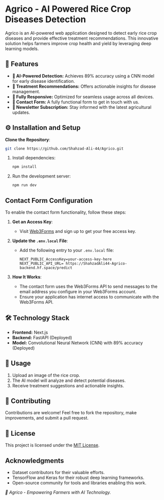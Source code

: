 # Agrico - AI Powered Rice Crop Diseases Detection

Agrico is an AI-powered web application designed to detect early rice crop diseases and provide effective treatment recommendations. This innovative solution helps farmers improve crop health and yield by leveraging deep learning models.

## 🌿 Features

- **🚀 AI-Powered Detection:** Achieves 89% accuracy using a CNN model for early disease identification.
- **💊 Treatment Recommendations:** Offers actionable insights for disease management.
- **📱 Fully Responsive:** Optimized for seamless usage across all devices.
- **📧 Contact Form:** A fully functional form to get in touch with us.
- **📰 Newsletter Subscription:** Stay informed with the latest agricultural updates.


## ⚙️ Installation and Setup

**Clone the Repository**:
   ```bash
   git clone https://github.com/Shahzad-Ali-44/Agrico.git
   ```



1. Install dependencies:
   ```bash
   npm install
   ```

2. Run the development server:
   ```bash
   npm run dev
   ```


## Contact Form Configuration

To enable the contact form functionality, follow these steps:

1. **Get an Access Key**:
   - Visit [Web3Forms](https://web3forms.com/) and sign up to get your free access key.

2. **Update the `.env.local` File**:
   - Add the following entry to your `.env.local` file:
     ```env
     NEXT_PUBLIC_AccessKey=your-access-key-here
     NEXT_PUBLIC_API_URL= https://ShahzadAli44-Agrico-backend.hf.space/predict

     ```

3. **How It Works**:
   - The contact form uses the Web3Forms API to send messages to the email address you configure in your Web3Forms account.
   - Ensure your application has internet access to communicate with the Web3Forms API.

## 🛠 Technology Stack

- **Frontend:** Next.js
- **Backend:** FastAPI (Deployed)
- **Model:** Convolutional Neural Network (CNN) with 89% accuracy (Deployed)


## 🚀 Usage

1. Upload an image of the rice crop.
2. The AI model will analyze and detect potential diseases.
3. Receive treatment suggestions and actionable insights.


## 🤝 Contributing

Contributions are welcome! Feel free to fork the repository, make improvements, and submit a pull request.


## 📜 License

This project is licensed under the [MIT License](LICENSE).

## Acknowledgments
- Dataset contributors for their valuable efforts.
- TensorFlow and Keras for their robust deep learning frameworks.
- Open-source community for tools and libraries enabling this work. 


*🌾 Agrico - Empowering Farmers with AI Technology.*


